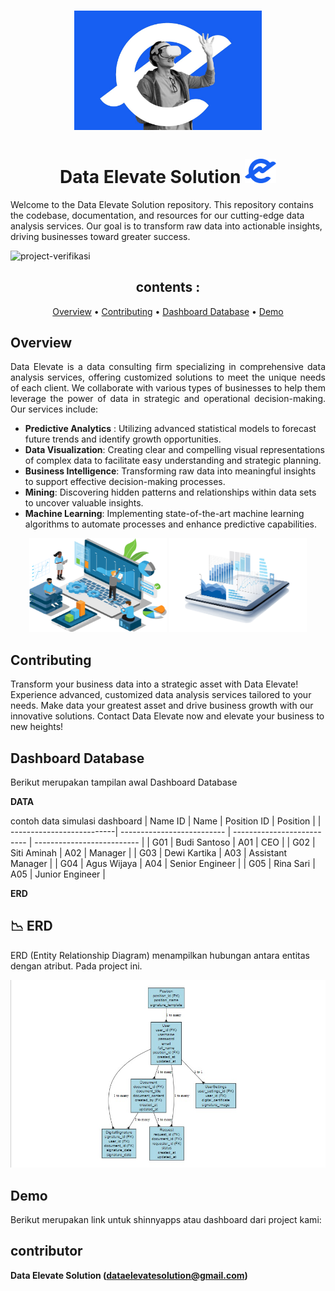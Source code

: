 <h1 align="center">
 <a href="app/logo2.jpg" target="_blank"><img src="app/logo1.jpg" alt="Data Elevate Solution Logo" style="width: 300px ;" /></a> </h1>

<h1 align="center">Data Elevate Solution
  <a href="app/logo2.jpg" target="_blank"><img src="app/logo5.png" alt="Data Elevate Solution Logo" style="width: 50px ;" /></a> </h1>

Welcome to the Data Elevate Solution repository. This repository contains the codebase, documentation, and resources for our cutting-edge data analysis services. Our goal is to transform raw data into actionable insights, driving businesses toward greater success.

<img alt="project-verifikasi" src="dashboard/tampilan dashboard.gif"> </img>

<div align="center">
 
## contents :
  
[Overview](Overview)
•
[Contributing](Contributing)
•
[Dashboard Database](Dashboard-Database)
•
[Demo](Demo)

 </div>

 ## Overview

<p align="justify">
Data Elevate is a data consulting firm specializing in comprehensive data analysis services, offering customized solutions to meet the unique needs of each client. We collaborate with various types of businesses to help them leverage the power of data in strategic and operational decision-making. Our services include:
</p>

+ **Predictive Analytics** : Utilizing advanced statistical models to forecast future trends and identify growth opportunities.
+ **Data Visualization**: Creating clear and compelling visual representations of complex data to facilitate easy understanding and strategic planning.
+ **Business Intelligence**: Transforming raw data into meaningful insights to support effective decision-making processes.
+ **Mining**: Discovering hidden patterns and relationships within data sets to uncover valuable insights.
+ **Machine Learning**: Implementing state-of-the-art machine learning algorithms to automate processes and enhance predictive capabilities.

<p align="center">
  <img width="220" height="150" src="app/logo8.png">
   <img width="220" height="150" src="app/logo9.png">
 
</p>

## Contributing
Transform your business data into a strategic asset with Data Elevate! Experience advanced, customized data analysis services tailored to your needs. Make data your greatest asset and drive business growth with our innovative solutions. Contact Data Elevate now and elevate your business to new heights!

## Dashboard Database

Berikut merupakan tampilan awal Dashboard Database

**DATA**

contoh data simulasi dashboard
| Name ID                   | Name                       | Position ID                | Position                   |
| --------------------------| -------------------------- | -------------------------- | -------------------------- |
| G01                       | Budi Santoso               |  A01                       | CEO                        |
| G02                       | Siti Aminah                |  A02                       | Manager                    |
| G03                       | Dewi Kartika               |  A03                       | Assistant Manager          |
| G04                       | Agus Wijaya                |  A04                       | Senior Engineer            |
| G05                       | Rina Sari                  |  A05                       | Junior Engineer            |

**ERD**
## :chart_with_downwards_trend: ERD

ERD (Entity Relationship Diagram) menampilkan hubungan antara entitas dengan atribut. Pada project ini. 

<p align="center">
  <img  src="app/logo11.jpg">
</p>


## Demo

Berikut merupakan link untuk shinnyapps atau dashboard dari project kami:



##  contributor
 
<b>Data Elevate Solution (dataelevatesolution@gmail.com)</b>
 

